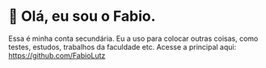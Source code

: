 # 👋 Olá, eu sou o Fabio.

Essa é minha conta secundária. Eu a uso para colocar outras coisas, como testes, estudos, trabalhos da faculdade etc. Acesse a principal aqui: https://github.com/FabioLutz
